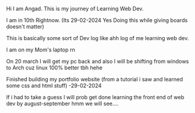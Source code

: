 Hi I am Angad.
This is my journey of Learning Web Dev.

I am in 10th Rightnow. (Its 29-02-2024 Yes Doing this while giving boards doesn't matter)

This is basically some sort of Dev log like ahh log of me learning web dev.

I am on my Mom's laptop rn

On 20 march I will get my pc back and also I will be shifting from windows to Arch cuz linux 100%
better tbh hehe

Finished building my portfolio website (from a tutorial i saw and learned some css and html stuff) -29-02-2024

If i had to take a guess I will prob get done learning the front end of web dev by august-september hmm we will see....